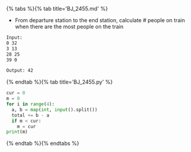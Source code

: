 {% tabs %}{% tab title='BJ_2455.md' %}

* From departure station to the end station, calculate # people on train when there are the most people on the train

```txt
Input:
0 32
3 13
28 25
39 0

Output: 42
```

{% endtab %}{% tab title='BJ_2455.py' %}

```py
cur = 0
m = 0
for i in range(4):
  a, b = map(int, input().split())
  total += b - a
  if m < cur:
    m = cur
print(m)
```

{% endtab %}{% endtabs %}
